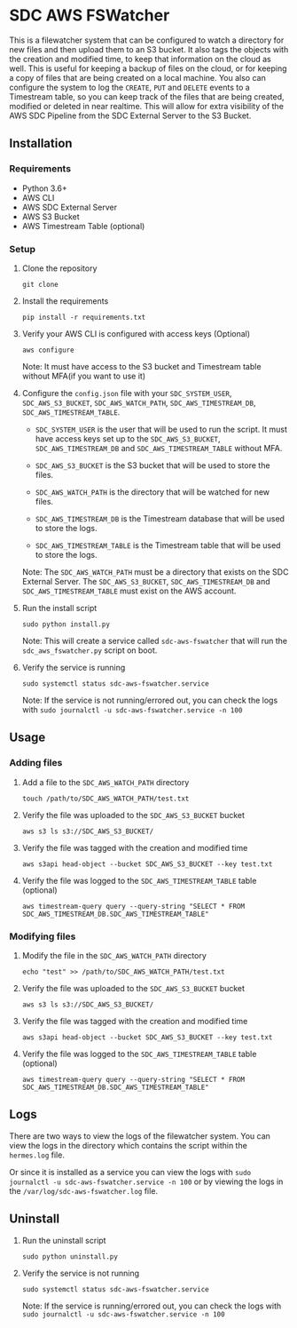 # SDC AWS FSWatcher

This is a filewatcher system that can be configured to watch a directory for new files and then upload them to an S3 bucket. It also tags the objects with the creation and modified time, to keep that information on the cloud as well. This is useful for keeping a backup of files on the cloud, or for keeping a copy of files that are being created on a local machine. You also can configure the system to log the `CREATE`, `PUT` and `DELETE` events to a Timestream table, so you can keep track of the files that are being created, modified or deleted in near realtime. This will allow for extra visibility of the AWS SDC Pipeline from the SDC External Server to the S3 Bucket.


## Installation
### Requirements
- Python 3.6+
- AWS CLI
- AWS SDC External Server
- AWS S3 Bucket
- AWS Timestream Table (optional)

### Setup
1. Clone the repository

    ```git clone ```

2. Install the requirements

    ```pip install -r requirements.txt```

3. Verify your AWS CLI is configured with access keys (Optional)

    ```aws configure```

    Note: It must have access to the S3 bucket and Timestream table without MFA(if you want to use it)

4. Configure the `config.json` file with your `SDC_SYSTEM_USER`, `SDC_AWS_S3_BUCKET`, `SDC_AWS_WATCH_PATH`, `SDC_AWS_TIMESTREAM_DB`, `SDC_AWS_TIMESTREAM_TABLE`. 

    * `SDC_SYSTEM_USER` is the user that will be used to run the script. It must have access keys set up to the `SDC_AWS_S3_BUCKET`, `SDC_AWS_TIMESTREAM_DB` and `SDC_AWS_TIMESTREAM_TABLE` without MFA.

    * `SDC_AWS_S3_BUCKET` is the S3 bucket that will be used to store the files.

    * `SDC_AWS_WATCH_PATH` is the directory that will be watched for new files.

    * `SDC_AWS_TIMESTREAM_DB` is the Timestream database that will be used to store the logs.

    * `SDC_AWS_TIMESTREAM_TABLE` is the Timestream table that will be used to store the logs.
    


    Note: The `SDC_AWS_WATCH_PATH` must be a directory that exists on the SDC External Server. The `SDC_AWS_S3_BUCKET`, `SDC_AWS_TIMESTREAM_DB` and `SDC_AWS_TIMESTREAM_TABLE` must exist on the AWS account.

5. Run the install script

    ```sudo python install.py```

    Note: This will create a service called `sdc-aws-fswatcher` that will run the `sdc_aws_fswatcher.py` script on boot.

6. Verify the service is running

    ```sudo systemctl status sdc-aws-fswatcher.service```

    Note: If the service is not running/errored out, you can check the logs with `sudo journalctl -u sdc-aws-fswatcher.service -n 100`


## Usage
### Adding files
1. Add a file to the `SDC_AWS_WATCH_PATH` directory

    ```touch /path/to/SDC_AWS_WATCH_PATH/test.txt```

2. Verify the file was uploaded to the `SDC_AWS_S3_BUCKET` bucket

    ```aws s3 ls s3://SDC_AWS_S3_BUCKET/```

3. Verify the file was tagged with the creation and modified time

    ```aws s3api head-object --bucket SDC_AWS_S3_BUCKET --key test.txt```

4. Verify the file was logged to the `SDC_AWS_TIMESTREAM_TABLE` table (optional)

    ```aws timestream-query query --query-string "SELECT * FROM SDC_AWS_TIMESTREAM_DB.SDC_AWS_TIMESTREAM_TABLE"```

### Modifying files
1. Modify the file in the `SDC_AWS_WATCH_PATH` directory

    ```echo "test" >> /path/to/SDC_AWS_WATCH_PATH/test.txt```

2. Verify the file was uploaded to the `SDC_AWS_S3_BUCKET` bucket

    ```aws s3 ls s3://SDC_AWS_S3_BUCKET/```

3. Verify the file was tagged with the creation and modified time

    ```aws s3api head-object --bucket SDC_AWS_S3_BUCKET --key test.txt```

4. Verify the file was logged to the `SDC_AWS_TIMESTREAM_TABLE` table (optional)

    ```aws timestream-query query --query-string "SELECT * FROM SDC_AWS_TIMESTREAM_DB.SDC_AWS_TIMESTREAM_TABLE"```

## Logs
There are two ways to view the logs of the filewatcher system. You can view the logs in the directory which contains the script within the `hermes.log` file.

Or since it is installed as a service you can view the logs with `sudo journalctl -u sdc-aws-fswatcher.service -n 100` or by viewing the logs in the `/var/log/sdc-aws-fswatcher.log` file.

## Uninstall

1. Run the uninstall script

    ```sudo python uninstall.py```

2. Verify the service is not running

    ```sudo systemctl status sdc-aws-fswatcher.service```

    Note: If the service is running/errored out, you can check the logs with `sudo journalctl -u sdc-aws-fswatcher.service -n 100`



